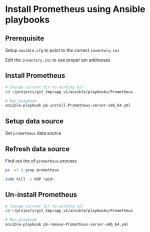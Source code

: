 # Install Prometheus using Ansible playbooks

## Prerequisite

Setup `ansible.cfg` to point to the correct `inventory.ini`

Edit the `inventory.ini` to use proper ipn addresses

## Install Prometheus

```sh
# Change current dir to working dir
cd ~/projects/git_tmp/app_v1/ansible/playbooks/Prometheus

# Run playbook
ansible-playbook pb-install-Prometheus-server-x86_64.yml
```
## Setup data source

Set `prometheus` data source

## Refresh data source

Find out the <pid> of  `prometheus` process

```sh
ps -ef | grep prometheus
```

```sh
sudo kill -s HUP <pid>
```

## Un-install Prometheus

```sh
# Change current dir to working dir
cd ~/projects/git_tmp/app_v1/ansible/playbooks/Prometheus

# Run playbook
ansible-playbook pb-remove-Prometheus-server-x86_64.yml
```
